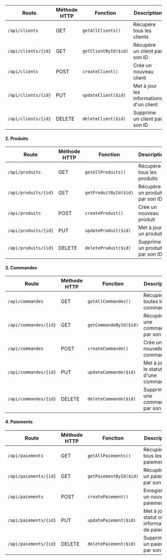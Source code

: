 

| Route                   | Méthode HTTP | Fonction                       | Description                             |
|-------------------------|--------------|--------------------------------|-----------------------------------------|
| `/api/clients`          | GET          | `getAllClients()`              | Récupère tous les clients               |
| `/api/clients/{id}`     | GET          | `getClientById($id)`           | Récupère un client par son ID           |
| `/api/clients`          | POST         | `createClient()`               | Crée un nouveau client                  |
| `/api/clients/{id}`     | PUT          | `updateClient($id)`            | Met à jour les informations d'un client |
| `/api/clients/{id}`     | DELETE       | `deleteClient($id)`            | Supprime un client par son ID           |

#### 2. **Produits**

| Route                    | Méthode HTTP | Fonction                        | Description                             |
|--------------------------|--------------|---------------------------------|-----------------------------------------|
| `/api/produits`          | GET          | `getAllProduits()`             | Récupère tous les produits              |
| `/api/produits/{id}`     | GET          | `getProduitById($id)`          | Récupère un produit par son ID          |
| `/api/produits`          | POST         | `createProduit()`              | Crée un nouveau produit                 |
| `/api/produits/{id}`     | PUT          | `updateProduit($id)`           | Met à jour un produit                   |
| `/api/produits/{id}`     | DELETE       | `deleteProduit($id)`           | Supprime un produit par son ID          |

#### 3. **Commandes**

| Route                      | Méthode HTTP | Fonction                          | Description                                      |
|----------------------------|--------------|-----------------------------------|--------------------------------------------------|
| `/api/commandes`           | GET          | `getAllCommandes()`               | Récupère toutes les commandes                    |
| `/api/commandes/{id}`      | GET          | `getCommandeById($id)`            | Récupère une commande par son ID                 |
| `/api/commandes`           | POST         | `createCommande()`                | Crée une nouvelle commande                       |
| `/api/commandes/{id}`      | PUT          | `updateCommande($id)`             | Met à jour le statut d'une commande              |
| `/api/commandes/{id}`      | DELETE       | `deleteCommande($id)`             | Supprime une commande par son ID                 |

#### 4. **Paiements**

| Route                       | Méthode HTTP | Fonction                           | Description                                         |
|-----------------------------|--------------|------------------------------------|-----------------------------------------------------|
| `/api/paiements`            | GET          | `getAllPaiements()`               | Récupère tous les paiements                         |
| `/api/paiements/{id}`       | GET          | `getPaiementById($id)`            | Récupère un paiement par son ID                     |
| `/api/paiements`            | POST         | `createPaiement()`                | Enregistre un nouveau paiement                      |
| `/api/paiements/{id}`       | PUT          | `updatePaiement($id)`             | Met à jour le statut ou les informations de paiement |
| `/api/paiements/{id}`       | DELETE       | `deletePaiement($id)`             | Supprime un paiement par son ID                     |


